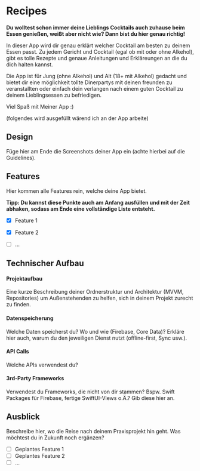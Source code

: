 # Recipes

**Du wolltest schon immer deine Lieblings Cocktails auch zuhause beim Essen genießen, weißt aber nicht wie? Dann bist du hier genau richtig!**

In dieser App wird dir genau erklärt welcher Cocktail am besten zu deinem Essen passt. Zu jedem Gericht und Cocktail (egal ob mit oder ohne Alkehol), gibt es tolle Rezepte und genaue Anleitungen und Erkläreungen an die du dich halten kannst.

Die App ist für Jung (ohne Alkehol) und Alt (18+ mit Alkehol) gedacht und bietet dir eine möglichkeit tollte Dinerpartys mit deinen freunden zu veranstallten oder einfach dein verlangen nach einem guten Cocktail zu deinem Lieblingsessen zu befriedigen.

Viel Spaß mit Meiner App :) 


(folgendes wird ausgefüllt wärend ich an der App arbeite)

## Design
Füge hier am Ende die Screenshots deiner App ein (achte hierbei auf die Guidelines). 

## Features
Hier kommen alle Features rein, welche deine App bietet.

**Tipp: Du kannst diese Punkte auch am Anfang ausfüllen und mit der Zeit abhaken, sodass am Ende eine vollständige Liste entsteht.**

- [x] Feature 1
- [x] Feature 2
- [ ] ...


## Technischer Aufbau

#### Projektaufbau
Eine kurze Beschreibung deiner Ordnerstruktur und Architektur (MVVM, Repositories) um Außenstehenden zu helfen, sich in deinem Projekt zurecht zu finden.

#### Datenspeicherung
Welche Daten speicherst du? Wo und wie (Firebase, Core Data)? Erkläre hier auch, warum du den jeweiligen Dienst nutzt (offline-first, Sync usw.).

#### API Calls
Welche APIs verwendest du?

#### 3rd-Party Frameworks
Verwendest du Frameworks, die nicht von dir stammen? Bspw. Swift Packages für Firebase, fertige SwiftUI-Views o.Ä.? Gib diese hier an.


## Ausblick
Beschreibe hier, wo die Reise nach deinem Praxisprojekt hin geht. Was möchtest du in Zukunft noch ergänzen?

- [ ] Geplantes Feature 1
- [ ] Geplantes Feature 2
- [ ] ...

